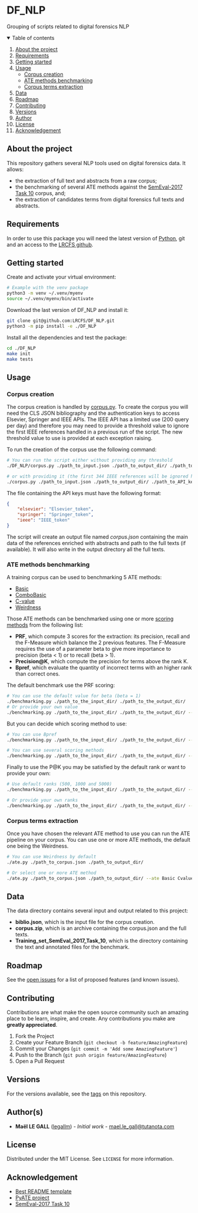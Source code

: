 # DF_NLP
Grouping of scripts related to digital forensics NLP

<!-- TOC -->
<details open="open">
    <summary> Table of contents </summary>
    <ol>
        <li><a href="#about-the-project">About the project</a></li>
        <li><a href="#requirements">Requirements</a></li>
        <li><a href="#getting-started">Getting started</a></li>
        <li><a href="#usage">Usage</a>
            <ul>
                <li><a href="#corpus-creation">Corpus creation</a></li>
                <li><a href="#ate-methods-benchmarking">ATE methods benchmarking</a></li>
                <li><a href="#corpus-terms-extraction">Corpus terms extraction</a></li>
            </ul>
        </li>
        <li><a href="#data">Data</a></li>
        <li><a href="#roadmap">Roadmap</a></li>
        <li><a href="#contributing">Contributing</a></li>
        <li><a href="#versions">Versions</a></li>
        <li><a href="#author">Author</a></li>
        <li><a href="#license">License</a></li>
        <li><a href="#acknowledgement">Acknowledgement</a></li>
    </ol>
</details>


<!-- ABOUT THE PROJECT -->
## About the project
This repository gathers several NLP tools used on digital forensics data. It
allows:
- the extraction of full text and abstracts from a raw corpus;
- the benchmarking of several ATE methods against the [SemEval-2017 Task 10](https://scienceie.github.io/task.html) corpus, and;
- the extraction of candidates terms from digital forensics full texts and abstracts.

<!-- REQUIREMENTS -->
## Requirements
In order to use this package you will need the latest version of [Python](https://www.python.org/downloads/), git and an access to the [LRCFS github](https://github.com/LRCFS).


<!-- GETTING STARTED -->
## Getting started
Create and activate your virtual environment:
```bash
# Example with the venv package
python3 -m venv ~/.venv/myenv
source ~/.venv/myenv/bin/activate
```

Download the last version of DF_NLP and install it:
```bash
git clone git@github.com:LRCFS/DF_NLP.git
python3 -m pip install -e ./DF_NLP
```

Install all the dependencies and test the package:
```bash
cd ./DF_NLP
make init
make tests
```


<!-- USAGE -->
## Usage
### Corpus creation
The corpus creation is handled by [corpus.py](https://github.com/LRCFS/DF_NLP/blob/main/DF_NLP/corpus.py). To create the corpus you will need the CLS JSON bibliography and the authentication keys to access Elsevier, Springer and IEEE APIs. The IEEE API has a limited use (200 query per day) and therefore you may need to provide a threshold value to ignore the first IEEE references handled in a previous run of the script. The new threshold value to use is provided at each exception raising.


To run the creation of the corpus use the following command:
```bash
# You can run the script either without providing any threshold
./DF_NLP/corpus.py ./path_to_input.json ./path_to_output_dir/ ./path_to_API_keys.json

# or with providing it (the first 344 IEEE references will be ignored here)
./corpus.py ./path_to_input.json ./path_to_output_dir/ ./path_to_API_keys.json --threshold 345
```

The file containing the API keys must have the following format:
```json
{
    "elsevier": "Elsevier_token",
    "springer": "Springer_token",
    "ieee": "IEEE_token"
}
```

The script will create an output file named *corpus.json* containing the main data of the references enriched with abstracts and path to the full texts (if available). It will also write in the output directory all the full texts.

### ATE methods benchmarking
A training corpus can be used to benchmarking 5 ATE methods:
- [Basic](https://aran.library.nuigalway.ie/handle/10379/4130)
- [ComboBasic](https://www.ispras.ru/en/publications/2015/methods_and_software_for_terminology_extraction_from_domain_specific_text_collection/)
- [C-value](https://www.researchgate.net/publication/281074961_Combining_C-value_and_Keyword_Extraction_Methods_for_Biomedical_Terms_Extraction)
- [Weirdness](https://www.researchgate.net/publication/221037471_University_of_Surrey_Participation_in_TREC8_Weirdness_Indexing_for_Logical_Document_Extrapolation_and_Retrieval_WILDER)

Those ATE methods can be benchmarked using one or more [scoring methods](https://www.cambridge.org/core/journals/natural-language-engineering/article/keyword-extraction-issues-and-methods/84BFD5221E2CA86326E5430D03299711) from the following list:
- **PRF**, which compute 3 scores for the extraction: its precision, recall and the F-Measure which balance the 2 previous features. The F-Measure requires the use of a parameter beta to give more importance to precision (beta < 1) or to recall (beta > 1).
- **Precision@K**, which compute the precision for terms above the rank K.
- **Bpref**, which evaluate the quantity of incorrect terms with an higher rank than correct ones.

The default benchmark use the PRF scoring:
```bash
# You can use the default value for beta (beta = 1)
./benchmarking.py ./path_to_the_input_dir/ ./path_to_the_output_dir/
# Or provide your own value
./benchmarking.py ./path_to_the_input_dir/ ./path_to_the_output_dir/ --beta 1.5

```

But you can decide which scoring method to use:
```bash
# You can use Bpref
./benchmarking.py ./path_to_the_input_dir/ ./path_to_the_output_dir/ --scoring Bpref

# You can use several scoring methods
./benchmarking.py ./path_to_the_input_dir/ ./path_to_the_output_dir/ --scoring PRF Bpref
```

Finally to use the P@K you may be satisfied by the default rank or want to provide your own:
```bash
# Use default ranks (500, 1000 and 5000)
./benchmarking.py ./path_to_the_input_dir/ ./path_to_the_output_dir/ --scoring P@K

# Or provide your own ranks
./benchmarking.py ./path_to_the_input_dir/ ./path_to_the_output_dir/ --scoring PRF P@K --ranks 64 128 256 412
```


### Corpus terms extraction
Once you have chosen the relevant ATE method to use you can run the ATE pipeline on your corpus. You can use one or more ATE methods, the default one being the Weirdness.

```bash
# You can use Weirdness by default
./ate.py ./path_to_corpus.json ./path_to_output_dir/

# Or select one or more ATE method
./ate.py ./path_to_corpus.json ./path_to_output_dir/ --ate Basic Cvalue
```

<!-- DATA -->
## Data
The data directory contains several input and output related to this project:
- **biblio.json**, which is the input file for the corpus creation.
- **corpus.zip**, which is an archive containing the corpus.json and the full texts.
- **Training_set_SemEval_2017_Task_10**, which is the directory containing the text and annotated files for the benchmark.

<!-- MISC. -->
## Roadmap
See the [open issues](https://github.com/LRCFS/DF_NLP/issues) for a list of
proposed features (and known issues).

## Contributing
Contributions are what make the open source community such an amazing place to be learn, inspire, and create. Any contributions you make are **greatly appreciated**.

1. Fork the Project
2. Create your Feature Branch (`git checkout -b feature/AmazingFeature`)
3. Commit your Changes (`git commit -m 'Add some AmazingFeature'`)
4. Push to the Branch (`git push origin feature/AmazingFeature`)
5. Open a Pull Request

## Versions
For the versions available, see the [tags](https://github.com/LRCFS/DF_NLP/tags) on this repository.

## Author(s)
- **Maël LE GALL** ([legallm](https://github.com/legallm)) - *Initial work* - mael.le_gall@tutanota.com

## License
Distributed under the MIT License. See `LICENSE` for more information.

## Acknowledgement
* [Best README template](https://github.com/othneildrew/Best-README-Template)
* [PyATE project](https://github.com/kevinlu1248/pyate)
* [SemEval-2017 Task 10](https://scienceie.github.io/task.html)